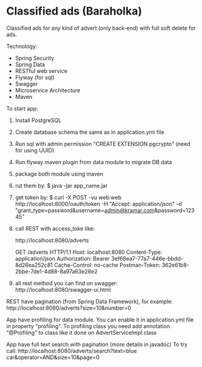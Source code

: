 # Classified ads (Baraholka)

Classified ads for any kind of advert (only back-end) with full soft delete for ads.

Technology:
- Spring Security
- Spring Data
- RESTful web service 
- Flyway (for sql)
- Swagger
- Microservice Architecture 
- Maven


To start app:
 1. Install PostgreSQL
 2. Create database schema the same as in application.yml file
 3. Run sql with admin permission "CREATE EXTENSION pgcrypto" (need for using UUID)
 4. Run flyway maven plugin from data module to migrate DB data
 5. package both module using maven
 6. rut them by: $ java -jar app_name.jar
 7. get token by: $ curl -X POST -vu web:web http://localhost:8000/oauth/token  -H "Accept: application/json" -d "grant_type=password&username=admin@kramar.com&password=12345"
 8. call REST with access_toke like:
    
    http://localhost:8080/adverts
    
    GET /adverts HTTP/1.1
    Host: localhost:8080
    Content-Type: application/json
    Authorization: Bearer 3ef68ea7-77a7-446e-bbdd-8d26ea252c81
    Cache-Control: no-cache
    Postman-Token: 362e61b8-2bbe-7de1-4d88-8a97a63e28e2

 9. all rest method you can find on swagger:
    http://localhost:8080/swagger-ui.html
    

REST have pagination (from Spring Data Framework), for example:
http://localhost:8080/adverts?size=10&number=0 


App have profiling for data module. 
You can enable it in application.yml file in property "profiling".
To profiling class you need add annotation "@Profiling" to class like it done on AdvertServiceImpl.class


App have full text search with pagination (more details in javadoc)
To try call:
http://localhost:8080/adverts/search?text=blue car&operator=AND&size=10&page=0



